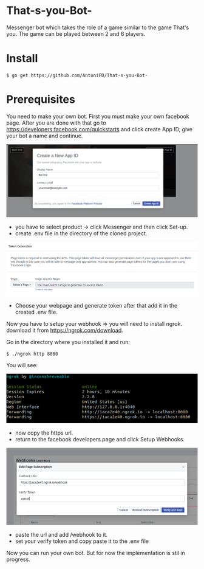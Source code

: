 # That-s-you-Bot-

Messenger bot which takes the role of a game similar to the game That's you. The game can be played between 2 and 6 players.

# Install

```
$ go get https://github.com/AntoniPD/That-s-you-Bot-
```

# Prerequisites

You need to make your own bot. First you must make your own facebook page. After you are done with that go to https://developers.facebook.com/quickstarts and click create App ID, give your bot a name and continue.

![create bot](images/bot_name.png)
- you have to select product -> click Messenger and then click Set-up.
- create .env file in the directory of the cloned project.

![generate token](images/token.png)
- Choose your webpage and generate token after that add it in the created .env file.
  
Now you have to setup your webhook => you will need to install ngrok.
download it from https://ngrok.com/download.

Go in the directory where you installed it and run:
```
$ ./ngrok http 8080
```
You will see:

![run ngrok](images/ngrok.png)

- now copy the https url.
- return to the facebook developers page and click Setup Webhooks.

![setup webhook](images/webhook.png)

- paste the url and add /webhook to it.
- set your verify token and copy paste it to the .env file
  
Now you can run your own bot. But for now the implementation is stil in progress.

